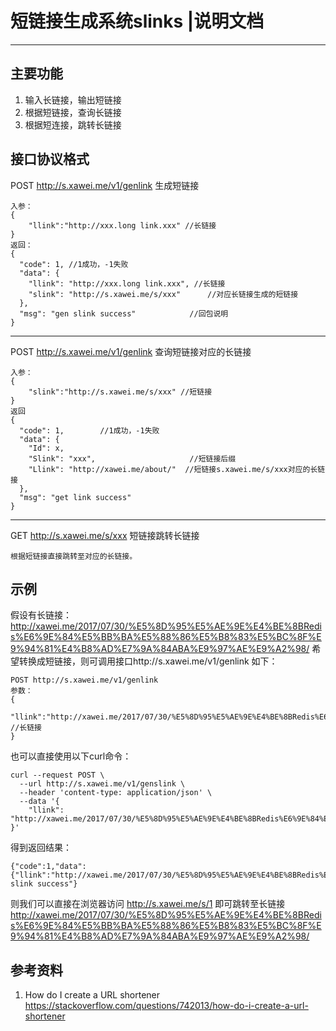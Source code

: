 ﻿# 短链接生成系统slinks |说明文档

---

## 主要功能
1. 输入长链接，输出短链接
2. 根据短链接，查询长链接
3. 根据短连接，跳转长链接

## 接口协议格式
POST http://s.xawei.me/v1/genlink  生成短链接
```
入参：
{
    "llink":"http://xxx.long link.xxx" //长链接
}
返回：
{
  "code": 1, //1成功，-1失败
  "data": {
    "llink": "http://xxx.long link.xxx", //长链接
    "slink": "http://s.xawei.me/s/xxx"      //对应长链接生成的短链接
  },
  "msg": "gen slink success"            //回包说明
}
```


----------

POST http://s.xawei.me/v1/genlink  查询短链接对应的长链接
```
入参：
{
    "slink":"http://s.xawei.me/s/xxx" //短链接
}
返回
{
  "code": 1,        //1成功，-1失败
  "data": {
    "Id": x,
    "Slink": "xxx",                     //短链接后缀
    "Llink": "http://xawei.me/about/"  //短链接s.xawei.me/s/xxx对应的长链接
  },
  "msg": "get link success"
}
```


----------

GET http://s.xawei.me/s/xxx  短链接跳转长链接
```
根据短链接直接跳转至对应的长链接。
```



## 示例
假设有长链接：
http://xawei.me/2017/07/30/%E5%8D%95%E5%AE%9E%E4%BE%8BRedis%E6%9E%84%E5%BB%BA%E5%88%86%E5%B8%83%E5%BC%8F%E9%94%81%E4%B8%AD%E7%9A%84ABA%E9%97%AE%E9%A2%98/
希望转换成短链接，则可调用接口http://s.xawei.me/v1/genlink 如下：
```
POST http://s.xawei.me/v1/genlink
参数：
{
    "llink":"http://xawei.me/2017/07/30/%E5%8D%95%E5%AE%9E%E4%BE%8BRedis%E6%9E%84%E5%BB%BA%E5%88%86%E5%B8%83%E5%BC%8F%E9%94%81%E4%B8%AD%E7%9A%84ABA%E9%97%AE%E9%A2%98/" //长链接
}
```

也可以直接使用以下curl命令：
```
curl --request POST \
  --url http://s.xawei.me/v1/genslink \
  --header 'content-type: application/json' \
  --data '{
	"llink": "http://xawei.me/2017/07/30/%E5%8D%95%E5%AE%9E%E4%BE%8BRedis%E6%9E%84%E5%BB%BA%E5%88%86%E5%B8%83%E5%BC%8F%E9%94%81%E4%B8%AD%E7%9A%84ABA%E9%97%AE%E9%A2%98/"
}'
```

得到返回结果：
```
{"code":1,"data":{"llink":"http://xawei.me/2017/07/30/%E5%8D%95%E5%AE%9E%E4%BE%8BRedis%E6%9E%84%E5%BB%BA%E5%88%86%E5%B8%83%E5%BC%8F%E9%94%81%E4%B8%AD%E7%9A%84ABA%E9%97%AE%E9%A2%98/","slink":"http://s.xawei.me/s/1"},"msg":"gen slink success"}
```
则我们可以直接在浏览器访问
http://s.xawei.me/s/1
即可跳转至长链接
http://xawei.me/2017/07/30/%E5%8D%95%E5%AE%9E%E4%BE%8BRedis%E6%9E%84%E5%BB%BA%E5%88%86%E5%B8%83%E5%BC%8F%E9%94%81%E4%B8%AD%E7%9A%84ABA%E9%97%AE%E9%A2%98/


## 参考资料
1. How do I create a URL shortener
https://stackoverflow.com/questions/742013/how-do-i-create-a-url-shortener